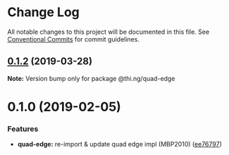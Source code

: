 # Change Log

All notable changes to this project will be documented in this file.
See [Conventional Commits](https://conventionalcommits.org) for commit guidelines.

## [0.1.2](https://github.com/thi-ng/umbrella/compare/@thi.ng/quad-edge@0.1.1...@thi.ng/quad-edge@0.1.2) (2019-03-28)

**Note:** Version bump only for package @thi.ng/quad-edge







# 0.1.0 (2019-02-05)


### Features

* **quad-edge:** re-import & update quad edge impl (MBP2010) ([ee76797](https://github.com/thi-ng/umbrella/commit/ee76797))
